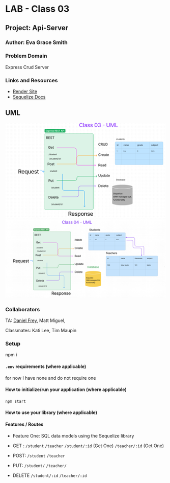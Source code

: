
# LAB - Class 03

## Project: Api-Server

### Author: Eva Grace Smith

### Problem Domain

Express Crud Server

### Links and Resources

- [Render Site](https://api-server-ilup.onrender.com)
- [Sequelize Docs](https://sequelize.org/docs/v6/)

## UML
![UML](./img/Class-03-UML.png)
![UML](./img/Class04-UML.png)


### Collaborators

TA: [Daniel Frey](https://github.com/DSFrey), Matt Miguel,

Classmates: Kati Lee, Tim Maupin


### Setup

npm i

#### `.env` requirements (where applicable)

for now I have none and do not require one


#### How to initialize/run your application (where applicable)

`npm start`

#### How to use your library (where applicable)

#### Features / Routes

- Feature One: SQL data models using the Sequelize library
- GET : `/student`
        `/teacher`
        `/student/:id` (Get One)
        `/teacher/:id` (Get One)

- POST: `/student`
        `/teacher`

- PUT: `/student/`
        `/teacher/`

- DELETE `/student/:id`
        `/teacher/:id`





